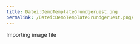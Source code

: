 ```yaml
---
title: Datei:DemoTemplateGrundgeruest.png
permalink: /Datei:DemoTemplateGrundgeruest.png/
---
```


Importing image file
